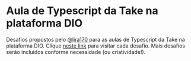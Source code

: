 # Aula de Typescript da Take na plataforma DIO

Desafios propostos pelo [@lira170](https://github.com/lira1705/mentoria-typescript") para as aulas de Typescript da Take na plataforma DIO.
Clique [neste link](https://iara-amorim.github.io/dio-desafio-typescript/ "neste link") para visitar cada desafio.
Mais desafios serão incluidos conforme necessidade (ou criatividade!).
